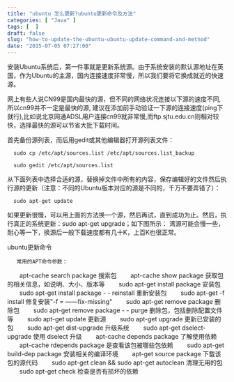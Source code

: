```yaml
---
title: "ubuntu 怎么更新?ubuntu更新命令及方法"
categories: [ "Java" ]
tags: [  ]
draft: false
slug: "how-to-update-the-ubuntu-ubuntu-update-command-and-method"
date: "2015-07-05 07:27:00"
---
```


安装Ubuntu系统后，第一件事就是更新系统源。由于系统安装的默认源地址在英国，作为Ubuntu的主源，国内连接速度非常慢，所以我们要将它换成就近的快速源。

网上有些人说CN99是国内最快的源，但不同的网络状况连接以下源的速度不同, 所以cn99并不一定是最快的源, 建议在添加前手动验证一下源的连接速度(ping下就行),比如说北京网通ADSL用户连接cn99就非常慢,而ftp.sjtu.edu.cn则相对较快，选择最快的源可以节省大批下载时间。


<!--more-->


首先备份源列表，而后用gedit或其他编辑器打开源列表文件：

      sudo cp /etc/apt/sources.list /etc/apt/sources.list_backup

      sudo gedit /etc/apt/sources.list

从下面列表中选择合适的源，替换掉文件中所有的内容，保存编辑好的文件然后执行源的更新（注意：不同的Ubuntu版本对应的源是不同的，千万不要弄错了）：

      sudo apt-get update

如果更新很慢，可以用上面的方法换一个源，然后再试，直到成功为止。然后，执行真正的系统更新：sudo apt-get upgrade；如下图所示：
湾源可能会慢一些，耐心等一下，换源后一般下载速度都有几十K，上百K也很正常。

ubuntu更新命令

       常用的APT命令参数：
　　apt-cache search package 搜索包
　　apt-cache show package 获取包的相关信息，如说明、大小、版本等
　　sudo apt-get install package 安装包
　　sudo apt-get install package - - reinstall 重新安装包
　　sudo apt-get -f install 修复安装"-f = ——fix-missing"
　　sudo apt-get remove package 删除包
　　sudo apt-get remove package - - purge 删除包，包括删除配置文件等
　　sudo apt-get update 更新源
　　sudo apt-get upgrade 更新已安装的包
　　sudo apt-get dist-upgrade 升级系统
　　sudo apt-get dselect-upgrade 使用 dselect 升级
　　apt-cache depends package 了解使用依赖
　　apt-cache rdepends package 是查看该包被哪些包依赖
　　sudo apt-get build-dep package 安装相关的编译环境
　　apt-get source package 下载该包的源代码
　　sudo apt-get clean && sudo apt-get autoclean 清理无用的包
　　sudo apt-get check 检查是否有损坏的依赖

